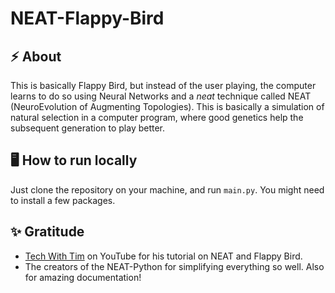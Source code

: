 # NEAT-Flappy-Bird

## :zap: About
This is basically Flappy Bird, but instead of the user playing, the computer learns to do so using Neural Networks and a _neat_ technique called NEAT (NeuroEvolution of Augmenting Topologies). This is basically a simulation of natural selection in a computer program, where good genetics help the subsequent generation to play better.

## :desktop_computer: How to run locally
Just clone the repository on your machine, and run `main.py`. You might need to install a few packages.

## :sparkles: Gratitude
- [Tech With Tim](https://www.youtube.com/c/techwithtim) on YouTube for his tutorial on NEAT and Flappy Bird.
- The creators of the NEAT-Python for simplifying everything so well. Also for amazing documentation!